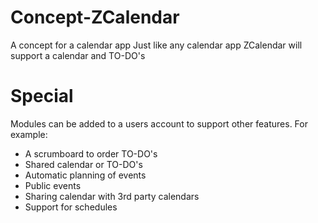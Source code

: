 # Concept-ZCalendar
A concept for a calendar app
Just like any calendar app ZCalendar will support a calendar and TO-DO's

# Special
Modules can be added to a users account to support other features.
For example:
 - A scrumboard to order TO-DO's
 - Shared calendar or TO-DO's
 - Automatic planning of events
 - Public events
 - Sharing calendar with 3rd party calendars
 - Support for schedules
